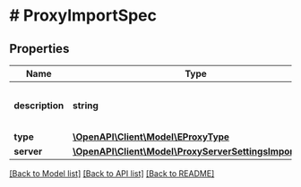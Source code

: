 # # ProxyImportSpec

## Properties

Name | Type | Description | Notes
------------ | ------------- | ------------- | -------------
**description** | **string** | Description of the backup proxy. |
**type** | [**\OpenAPI\Client\Model\EProxyType**](EProxyType.md) |  |
**server** | [**\OpenAPI\Client\Model\ProxyServerSettingsImportSpec**](ProxyServerSettingsImportSpec.md) |  |

[[Back to Model list]](../../README.md#models) [[Back to API list]](../../README.md#endpoints) [[Back to README]](../../README.md)
